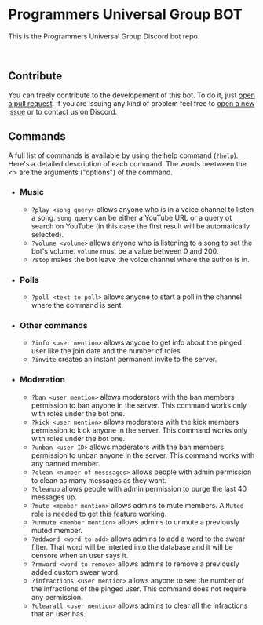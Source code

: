
# Programmers Universal Group BOT

This is the Programmers Universal Group Discord bot repo.

  
  <br>

## Contribute
You can freely contribute to the developement of this bot. To do it, just [open a pull request](https://github.com/Programmers-Universal-Group/PUG-Bot/compare/pull...main).
If you are issuing any kind of problem feel free to [open a new issue](https://github.com/Programmers-Universal-Group/PUG-Bot/issues/new) or to contact us on Discord. 
 
 
 ## Commands
 A full list of commands is available by using the help command (`?help`). Here's a detailed description of each command. The words beetween the <> are the arguments ("options") of the command.
 
- ### Music
	- `?play <song query>` allows anyone who is in a voice channel to listen a song. `song query` can be either a YouTube URL or a query  ot search on YouTube (in this case the first result will be automatically selected).
	- `?volume <volume>` allows anyone who is listening to a song to set the bot's volume. `volume` must be a value between 0 and 200.
	- `?stop` makes the bot leave the voice channel where the author is in.

- ### Polls
	- `?poll <text to poll>` allows anyone to start a poll in the channel where the command is sent.

- ### Other commands
	- `?info <user mention>` allows anyone to get info about the pinged user like the join date and the number of roles.
	- `?invite` creates an instant permanent invite to the server.

 - ### Moderation 
	 - `?ban <user mention>` allows moderators with the ban members permission to ban anyone in the server. This command works only with roles under the bot one.
	 - `?kick <user mention>` allows moderators with the kick members permission to kick anyone in the server. This command works only with roles under the bot one.
	 - `?unban <user ID>`  allows moderators with the ban members permission to unban anyone in the server. This command works with any banned member.
	 - `?clean <number of messsages>` allows people with admin permission to clean as many messages as they want.
	 - `?cleanup` allows people with admin permission to purge the last 40 messages up.
	 - `?mute <member mention>` allows admins to mute members. A `Muted` role is needed to get this feature working.
	 - `?unmute <member mention>` allows admins to unmute a previously muted member.
	 - `?addword <word to add>` allows admins to add a word to the swear filter. That word will be interted into the database and it will be censore when an user says it. 
	 - `?rmword <word to remove>` allows admins to remove a previously added custom swear word.
	 - `?infractions <user mention>` allows anyone to see the number of the infractions of the pinged user. This command does not require any permission.
	 - `?clearall <user mention>` allows admins to clear all the infractions that an user has.
